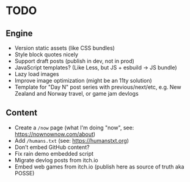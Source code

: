 # TODO

## Engine

- Version static assets (like CSS bundles)
- Style block quotes nicely
- Support draft posts (publish in dev, not in prod)
- JavaScript templates? (Like Less, but JS + esbuild -> JS bundle)
- Lazy load images
- Improve image optimization (might be an 11ty solution)
- Template for "Day N" post series with previous/next/etc, e.g. New Zealand and Norway travel, or game jam devlogs

## Content

- Create a `/now` page (what I'm doing "now", see: https://nownownow.com/about)
- Add `/humans.txt` (see: https://humanstxt.org)
- Don’t embed GitHub content?
- Fix rain demo embedded script
- Migrate devlog posts from itch.io
- Embed web games from itch.io (publish here as source of truth aka POSSE)
